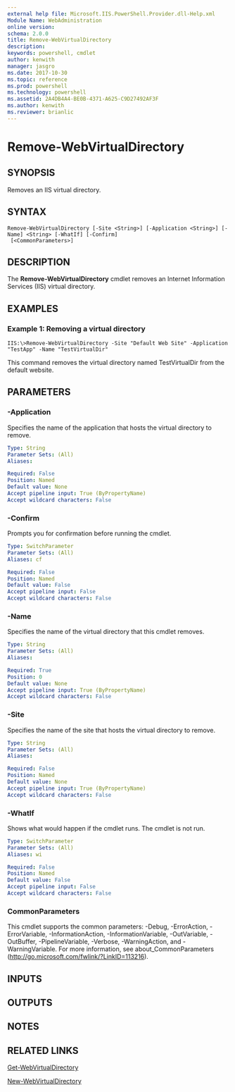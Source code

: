 ```yaml
---
external help file: Microsoft.IIS.PowerShell.Provider.dll-Help.xml
Module Name: WebAdministration
online version: 
schema: 2.0.0
title: Remove-WebVirtualDirectory
description: 
keywords: powershell, cmdlet
author: kenwith
manager: jasgro
ms.date: 2017-10-30
ms.topic: reference
ms.prod: powershell
ms.technology: powershell
ms.assetid: 2A4DB4A4-BE0B-4371-A625-C9D27492AF3F
ms.author: kenwith
ms.reviewer: brianlic
---
```


# Remove-WebVirtualDirectory

## SYNOPSIS
Removes an IIS virtual directory.

## SYNTAX

```
Remove-WebVirtualDirectory [-Site <String>] [-Application <String>] [-Name] <String> [-WhatIf] [-Confirm]
 [<CommonParameters>]
```

## DESCRIPTION
The **Remove-WebVirtualDirectory** cmdlet removes an Internet Information Services (IIS) virtual directory.

## EXAMPLES

### Example 1: Removing a virtual directory
```
IIS:\>Remove-WebVirtualDirectory -Site "Default Web Site" -Application "TestApp" -Name "TestVirtualDir"
```

This command removes the virtual directory named TestVirtualDir from the default website.

## PARAMETERS

### -Application
Specifies the name of the application that hosts the virtual directory to remove.

```yaml
Type: String
Parameter Sets: (All)
Aliases: 

Required: False
Position: Named
Default value: None
Accept pipeline input: True (ByPropertyName)
Accept wildcard characters: False
```

### -Confirm
Prompts you for confirmation before running the cmdlet.

```yaml
Type: SwitchParameter
Parameter Sets: (All)
Aliases: cf

Required: False
Position: Named
Default value: False
Accept pipeline input: False
Accept wildcard characters: False
```

### -Name
Specifies the name of the virtual directory that this cmdlet removes.

```yaml
Type: String
Parameter Sets: (All)
Aliases: 

Required: True
Position: 0
Default value: None
Accept pipeline input: True (ByPropertyName)
Accept wildcard characters: False
```

### -Site
Specifies the name of the site that hosts the virtual directory to remove.

```yaml
Type: String
Parameter Sets: (All)
Aliases: 

Required: False
Position: Named
Default value: None
Accept pipeline input: True (ByPropertyName)
Accept wildcard characters: False
```

### -WhatIf
Shows what would happen if the cmdlet runs.
The cmdlet is not run.

```yaml
Type: SwitchParameter
Parameter Sets: (All)
Aliases: wi

Required: False
Position: Named
Default value: False
Accept pipeline input: False
Accept wildcard characters: False
```

### CommonParameters
This cmdlet supports the common parameters: -Debug, -ErrorAction, -ErrorVariable, -InformationAction, -InformationVariable, -OutVariable, -OutBuffer, -PipelineVariable, -Verbose, -WarningAction, and -WarningVariable. For more information, see about_CommonParameters (http://go.microsoft.com/fwlink/?LinkID=113216).

## INPUTS

## OUTPUTS

## NOTES

## RELATED LINKS

[Get-WebVirtualDirectory](./Get-WebVirtualDirectory.md)

[New-WebVirtualDirectory](./New-WebVirtualDirectory.md)
